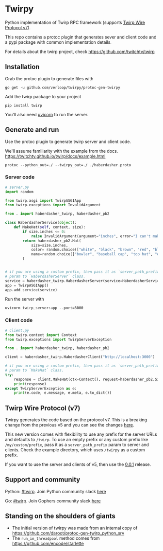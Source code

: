 # Twirpy

Python implementation of Twirp RPC framework (supports [Twirp Wire Protocol v7](https://twitchtv.github.io/twirp/docs/spec_v7.html)).

This repo contains a protoc plugin that generates sever and client code and a pypi package with common implementation details.

For details about the twirp project, check https://github.com/twitchtv/twirp

## Installation

Grab the protoc plugin to generate files with

```
go get -u github.com/verloop/twirpy/protoc-gen-twirpy
```

Add the twirp package to your project
```
pip install twirp
```

You'll also need [uvicorn](https://www.uvicorn.org/) to run the server.

## Generate and run
Use the protoc plugin to generate twirp server and client code.

We'll assume familiarity with the example from the docs. https://twitchtv.github.io/twirp/docs/example.html

```
protoc --python_out=./ --twirpy_out=./ ./haberdasher.proto
```

### Server code
```python
# server.py
import random

from twirp.asgi import TwirpASGIApp
from twirp.exceptions import InvalidArgument

from . import haberdasher_twirp, haberdasher_pb2

class HaberdasherService(object):
    def MakeHat(self, context, size):
        if size.inches <= 0:
            raise InvalidArgument(argument="inches", error="I can't make a hat that small!")
        return haberdasher_pb2.Hat(
            size=size.inches,
            color= random.choice(["white", "black", "brown", "red", "blue"]),
            name=random.choice(["bowler", "baseball cap", "top hat", "derby"])
        )


# if you are using a custom prefix, then pass it as `server_path_prefix`
# param to `HaberdasherServer` class.
service = haberdasher_twirp.HaberdasherServer(service=HaberdasherService())
app = TwirpASGIApp()
app.add_service(service)
```

Run the server with
```
uvicorn twirp_server:app --port=3000
```

### Client code

```python
# client.py
from twirp.context import Context
from twirp.exceptions import TwirpServerException

from . import haberdasher_twirp, haberdasher_pb2

client = haberdasher_twirp.HaberdasherClient("http://localhost:3000")

# if you are using a custom prefix, then pass it as `server_path_prefix`
# param to `MakeHat` class.
try:
    response = client.MakeHat(ctx=Context(), request=haberdasher_pb2.Size(inches=12))
    print(response)
except TwirpServerException as e:
    print(e.code, e.message, e.meta, e.to_dict())
```

## Twirp Wire Protocol (v7)

Twirpy generates the code based on the protocol v7. This is a breaking change from the previous v5 and you can see the changes [here](https://twitchtv.github.io/twirp/docs/spec_v7.html#differences-with-v5).

This new version comes with flexibility to use any prefix for the server URLs and defaults to `/twirp`. To use an empty prefix or any custom prefix like `/my/custom/prefix`, pass it as a `server_path_prefix` param to server and clients. Check the example directory, which uses `/twirpy` as a custom prefix.

If you want to use the server and clients of v5, then use the [0.0.1](https://github.com/verloop/twirpy/releases/tag/0.0.1) release.

## Support and community
Python: [#twirp](https://python-community.slack.com/messages/twirp). Join Python community slack [here](https://pythoncommunity.herokuapp.com)

Go: [#twirp](https://gophers.slack.com/messages/twirp). Join Gophers community slack [here](https://invite.slack.golangbridge.org)

## Standing on the shoulders of giants

- The initial version of twirpy was made from an internal copy of https://github.com/daroot/protoc-gen-twirp_python_srv
- The `run_in_threadpool` method comes from https://github.com/encode/starlette
